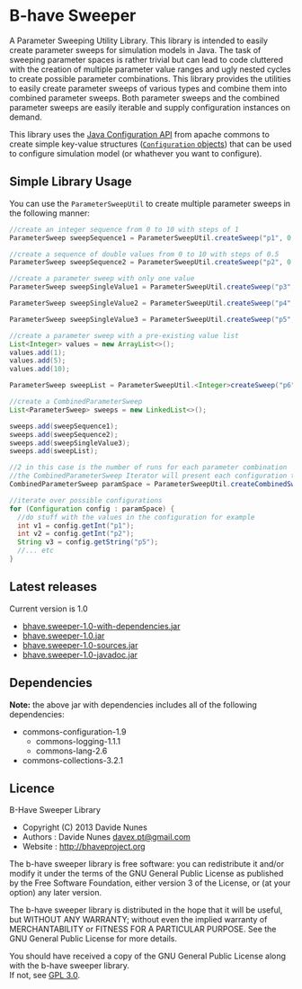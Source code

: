 B-have Sweeper
=============

A Parameter Sweeping Utility Library. This library is intended to easily create parameter sweeps for simulation models in Java. 
The task of sweeping parameter spaces is rather trivial but can lead to code cluttered with the creation of multiple parameter value ranges and
ugly nested cycles to create possible parameter combinations. This library provides the utilities to easily create parameter sweeps of various types
and combine them into combined parameter sweeps. Both parameter sweeps and the combined parameter sweeps are easily iterable and supply configuration instances on demand.

This library uses the [Java Configuration API](http://commons.apache.org/proper/commons-configuration/) from apache commons to 
create simple key-value structures ([`Configuration` objects](http://commons.apache.org/proper/commons-configuration/apidocs/index.html))
that can be used to configure simulation model (or whathever you want to configure).

## Simple Library Usage
You can use the `ParameterSweepUtil` to create multiple parameter sweeps in the following manner:

```java
//create an integer sequence from 0 to 10 with steps of 1
ParameterSweep sweepSequence1 = ParameterSweepUtil.createSweep("p1", 0, 10, 1);

//create a sequence of double values from 0 to 10 with steps of 0.5
ParameterSweep sweepSequence2 = ParameterSweepUtil.createSweep("p2", 0.0, 10.0, 0.5);

//create a parameter sweep with only one value
ParameterSweep sweepSingleValue1 = ParameterSweepUtil.createSweep("p3", 1);

ParameterSweep sweepSingleValue2 = ParameterSweepUtil.createSweep("p4", 1.0);

ParameterSweep sweepSingleValue3 = ParameterSweepUtil.createSweep("p5", "jabbas");

//create a parameter sweep with a pre-existing value list
List<Integer> values = new ArrayList<>();
values.add(1);
values.add(5);
values.add(10);

ParameterSweep sweepList = ParameterSweepUtil.<Integer>createSweep("p6", values);

//create a CombinedParameterSweep
List<ParameterSweep> sweeps = new LinkedList<>();

sweeps.add(sweepSequence1);
sweeps.add(sweepSequence2);
sweeps.add(sweepSingleValue3);
sweeps.add(sweepList);

//2 in this case is the number of runs for each parameter combination
//the CombinedParameterSweep Iterator will present each configuration twice
CombinedParameterSweep paramSpace = ParameterSweepUtil.createCombinedSweep(sweeps,2);

//iterate over possible configurations
for (Configuration config : paramSpace) {
  //do stuff with the values in the configuration for example
  int v1 = config.getInt("p1");
  int v2 = config.getInt("p2");
  String v3 = config.getString("p5");
  //... etc
}


```


## Latest releases

Current version is 1.0
* [bhave.sweeper-1.0-with-dependencies.jar](http://dl.dropbox.com/u/336879/Projects/Releases/bhave.sweeper/sweeper-1.0-SNAPSHOT-jar-with-dependencies.jar)
* [bhave.sweeper-1.0.jar](http://dl.dropbox.com/u/336879/Projects/Releases/bhave.sweeper/sweeper-1.0-SNAPSHOT.jar)
* [bhave.sweeper-1.0-sources.jar](http://dl.dropbox.com/u/336879/Projects/Releases/bhave.sweeper/sweeper-1.0-SNAPSHOT-sources.jar)
* [bhave.sweeper-1.0-javadoc.jar](http://dl.dropbox.com/u/336879/Projects/Releases/bhave.sweeper/sweeper-1.0-SNAPSHOT-javadoc.jar)

## Dependencies
**Note:** the above jar with dependencies includes all of the following dependencies:
* commons-configuration-1.9
  * commons-logging-1.1.1
  * commons-lang-2.6
* commons-collections-3.2.1


## Licence
 B-Have Sweeper Library
 
 * Copyright (C) 2013 Davide Nunes 
 * Authors : Davide Nunes <davex.pt@gmail.com>
 * Website : http://bhaveproject.org
 
 The b-have sweeper library is free software: you can redistribute it and/or modify
 it under the terms of the GNU General Public License as published by
 the Free Software Foundation, either version 3 of the License, or
 (at your option) any later version.
 
 The b-have sweeper library is distributed in the hope that it will be useful,
 but WITHOUT ANY WARRANTY; without even the implied warranty of
 MERCHANTABILITY or FITNESS FOR A PARTICULAR PURPOSE.  See the
 GNU General Public License for more details.
 
 You should have received a copy of the GNU General Public License
 along with the b-have sweeper library.  
 If not, see [GPL 3.0](http://www.gnu.org/licenses/gpl.html).
